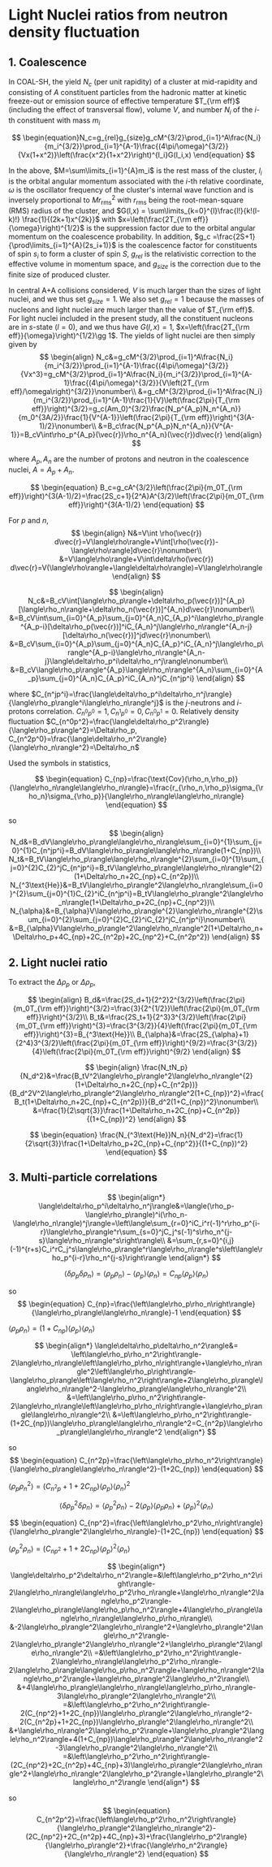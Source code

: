 # Light Nuclei ratios from neutron density fluctuation

## 1. Coalescence
  In COAL-SH, the yield $N_c$ (per unit rapidity) of a cluster at mid-rapidity and consisting of $A$ constituent particles from the hadronic matter at kinetic freeze-out or emission source of effective temperature $T_{\rm eff}$ (including the effect of transversal flow), volume $V$, and number $N_i$ of the $i$-th constituent with mass $m_i$
  
$$
  \begin{equation}N_c=g_{rel}g_{size}g_cM^{3/2}\prod_{i=1}^A\frac{N_i}{m_i^{3/2}}\prod_{i=1}^{A-1}\frac{(4\pi/\omega)^{3/2}}{Vx(1+x^2)}\left(\frac{x^2}{1+x^2}\right)^{l_i}G(l_i,x)
  \end{equation}
$$

  In the above, $M=\sum\limits_{i=1}^{A}m_i$ is the rest mass of the cluster, $l_i$ is the orbital angular momentum associated with the $i$-th relative coordinate, $\omega$ is the oscillator frequency of the cluster's internal wave function and is inversely proportional to $M r_\text{rms}^2$ with $r_\text{rms}$ being the root-mean-square (RMS) radius of the cluster, and $G(l,x) = \sum\limits_{k=0}^{l}\frac{l!}{k!(l-k)!} \frac{1}{(2k+1)x^{2k}}$ with $x=\left(\frac{2T_{\rm eff}}{\omega}\right)^{1/2}$ is the suppression factor due to the orbital angular momentum on the coalescence probability. In addition, $g_c =\frac{2S+1}{\prod\limits_{i=1}^{A}(2s_i+1)}$ is the coalescence factor for constituents of spin $s_i$ to form a cluster of spin $S$, $g_{rel}$ is the relativistic correction to the effective volume in momentum space, and $g_{size}$ is the correction due to the finite size of produced cluster.

  In central A+A collisions considered, $V$ is much larger than the sizes of light nuclei, and we thus set $g_{size}= 1$. We also set $g_{rel} = 1$ because the masses of nucleons and light nuclei are much larger than the value of $T_{\rm eff}$. For light nuclei included in the present study, all the constituent nucleons are in $s$-state ($l=0$), and we thus have $G(l,x)=1$, $x=\left(\frac{2T_{\rm eff}}{\omega}\right)^{1/2}\gg 1$. The yields of light nuclei are then simply given by
$$
  \begin{align}
    N_c&=g_cM^{3/2}\prod_{i=1}^A\frac{N_i}{m_i^{3/2}}\prod_{i=1}^{A-1}\frac{(4\pi/\omega)^{3/2}}{Vx^3}=g_cM^{3/2}\prod_{i=1}^A\frac{N_i}{m_i^{3/2}}\prod_{i=1}^{A-1}\frac{(4\pi/\omega)^{3/2}}{V\left(2T_{\rm eff}/\omega\right)^{3/2}}\nonumber\\
    &=g_cM^{3/2}\prod_{i=1}^A\frac{N_i}{m_i^{3/2}}\prod_{i=1}^{A-1}\frac{1}{V}\left(\frac{2\pi}{T_{\rm eff}}\right)^{3/2}=g_c(Am_0)^{3/2}\frac{N_p^{A_p}N_n^{A_n}}{m_0^{3A/2}}\frac{1}{V^{A-1}}\left(\frac{2\pi}{T_{\rm eff}}\right)^{3(A-1)/2}\nonumber\\
    &=B_c\frac{N_p^{A_p}N_n^{A_n}}{V^{A-1}}=B_cV\int\rho_p^{A_p}(\vec{r})\rho_n^{A_n}(\vec{r})d\vec{r}
  \end{align}
$$

where $A_p,A_n$ are the number of protons and neutron in the coalescence nuclei, $A=A_p+A_n$.

$$
  \begin{equation}
    B_c=g_cA^{3/2}\left(\frac{2\pi}{m_0T_{\rm eff}}\right)^{3(A-1)/2}=\frac{2S_c+1}{2^A}A^{3/2}\left(\frac{2\pi}{m_0T_{\rm eff}}\right)^{3(A-1)/2}
  \end{equation}
$$

For $p$ and $n$,
$$
\begin{align}
  N&=V\int \rho(\vec{r}) d\vec{r}=V\langle\rho\rangle+V\int[\rho(\vec{r})-\langle\rho\rangle]d\vec{r}\nonumber\\
  &=V\langle\rho\rangle+V\int\delta\rho(\vec{r}) d\vec{r}=V(\langle\rho\rangle+\langle\delta\rho\rangle)=V\langle\rho\rangle
\end{align}
$$

$$ 
  \begin{align}
    N_c&=B_cV\int[\langle\rho_p\rangle+\delta\rho_p(\vec{r})]^{A_p}[\langle\rho_n\rangle+\delta\rho_n(\vec{r})]^{A_n}d\vec{r}\nonumber\\
    &=B_cV\int\sum_{i=0}^{A_p}\sum_{j=0}^{A_n}C_{A_p}^i\langle\rho_p\rangle^{A_p-i}[\delta\rho_p(\vec{r})]^iC_{A_n}^j\langle\rho_n\rangle^{A_n-j}[\delta\rho_n(\vec{r})]^jd\vec{r}\nonumber\\
    &=B_cV\sum_{i=0}^{A_p}\sum_{j=0}^{A_n}C_{A_p}^iC_{A_n}^j\langle\rho_p\rangle^{A_p-i}\langle\rho_n\rangle^{A_n-j}\langle\delta\rho_p^i\delta\rho_n^j\rangle\nonumber\\
    &=B_cV\langle\rho_p\rangle^{A_p}\langle\rho_n\rangle^{A_n}\sum_{i=0}^{A_p}\sum_{j=0}^{A_n}C_{A_p}^iC_{A_n}^jC_{n^jp^i}
  \end{align}
$$

where $C_{n^jp^i}=\frac{\langle\delta\rho_p^i\delta\rho_n^j\rangle}{\langle\rho_p\rangle^i\langle\rho_n\rangle^j}$ is the $j$-neutrons and  $i$-protons correlation. $C_{n^0p^0}=1, C_{n^1p^0}=0, C_{n^0p^1}=0$. Relatively density fluctuation $C_{n^0p^2}=\frac{\langle\delta\rho_p^2\rangle}{\langle\rho_p\rangle^2}=\Delta\rho_p, C_{n^2p^0}=\frac{\langle\delta\rho_n^2\rangle}{\langle\rho_n\rangle^2}=\Delta\rho_n$

Used the symbols in statistics, 

$$
  \begin{equation}
    C_{np}=\frac{\text{Cov}(\rho_n,\rho_p)}{\langle\rho_n\rangle\langle\rho_n\rangle}=\frac{r_{\rho_n,\rho_p}\sigma_{\rho_n}\sigma_{\rho_p}}{\langle\rho_n\rangle\langle\rho_n\rangle}
  \end{equation}
$$

so 
$$
  \begin{align}
    N_d&=B_dV\langle\rho_p\rangle\langle\rho_n\rangle\sum_{i=0}^{1}\sum_{j=0}^{1}C_{n^jp^i}=B_dV\langle\rho_p\rangle\langle\rho_n\rangle(1+C_{np})\\
    N_t&=B_tV\langle\rho_p\rangle\langle\rho_n\rangle^{2}\sum_{i=0}^{1}\sum_{j=0}^{2}C_{2}^jC_{n^jp^i}=B_tV\langle\rho_p\rangle\langle\rho_n\rangle^{2}(1+\Delta\rho_n+2C_{np}+C_{n^2p})\\
    N_{^3\text{He}}&=B_tV\langle\rho_p\rangle^2\langle\rho_n\rangle\sum_{i=0}^{2}\sum_{j=0}^{1}C_{2}^iC_{n^jp^i}=B_tV\langle\rho_p\rangle^2\langle\rho_n\rangle(1+\Delta\rho_p+2C_{np}+C_{np^2})\\
    N_{\alpha}&=B_{\alpha}V\langle\rho_p\rangle^{2}\langle\rho_n\rangle^{2}\sum_{i=0}^{2}\sum_{j=0}^{2}C_{2}^iC_{2}^jC_{n^jp^i}\nonumber\\
    &=B_{\alpha}V\langle\rho_p\rangle^2\langle\rho_n\rangle^2(1+\Delta\rho_n+\Delta\rho_p+4C_{np}+2C_{n^2p}+2C_{np^2}+C_{n^2p^2})
  \end{align}
$$

## 2. Light nuclei ratio

To extract the $\Delta\rho_p$ or $\Delta\rho_p$,

$$
  \begin{align}
  B_d&=\frac{2S_d+1}{2^2}2^{3/2}\left(\frac{2\pi}{m_0T_{\rm eff}}\right)^{3/2}=\frac{3}{2^{1/2}}\left(\frac{2\pi}{m_0T_{\rm eff}}\right)^{3/2}\\
  B_t&=\frac{2S_t+1}{2^3}3^{3/2}\left(\frac{2\pi}{m_0T_{\rm eff}}\right)^{3}=\frac{3^{3/2}}{4}\left(\frac{2\pi}{m_0T_{\rm eff}}\right)^{3}=B_{^3\text{He}}\\
  B_{\alpha}&=\frac{2S_{\alpha}+1}{2^4}3^{3/2}\left(\frac{2\pi}{m_0T_{\rm eff}}\right)^{9/2}=\frac{3^{3/2}}{4}\left(\frac{2\pi}{m_0T_{\rm eff}}\right)^{9/2}
  \end{align}
$$

$$
  \begin{align}
    \frac{N_tN_p}{N_d^2}&=\frac{B_tV^2\langle\rho_p\rangle^2\langle\rho_n\rangle^{2}(1+\Delta\rho_n+2C_{np}+C_{n^2p})}{B_d^2V^2\langle\rho_p\rangle^2\langle\rho_n\rangle^2(1+C_{np})^2}=\frac{B_t(1+\Delta\rho_n+2C_{np}+C_{n^2p})}{B_d^2(1+C_{np})^2}\nonumber\\
    &=\frac{1}{2\sqrt{3}}\frac{1+\Delta\rho_n+2C_{np}+C_{n^2p}}{(1+C_{np})^2}
  \end{align}
$$

$$
  \begin{equation}
    \frac{N_{^3\text{He}}N_n}{N_d^2}=\frac{1}{2\sqrt{3}}\frac{1+\Delta\rho_p+2C_{np}+C_{np^2}}{(1+C_{np})^2}
  \end{equation}
$$

## 3. Multi-particle correlations

$$
  \begin{align*}
    \langle\delta\rho_p^i\delta\rho_n^j\rangle&=\langle(\rho_p-\langle\rho_p\rangle)^i(\rho_n-\langle\rho_n\rangle)^j\rangle=\left\langle\sum_{r=0}^iC_i^r(-1)^r\rho_p^{i-r}\langle\rho_p\rangle^r\sum_{s=0}^jC_j^s(-1)^s\rho_n^{j-s}\langle\rho_n\rangle^s\right\rangle\\
    &=\sum_{r,s=0}^{i,j}(-1)^{r+s}C_i^rC_j^s\langle\rho_p\rangle^r\langle\rho_n\rangle^s\left\langle\rho_p^{i-r}\rho_n^{j-s}\right\rangle
  \end{align*}
$$

$$
  \langle\delta\rho_p\delta\rho_n\rangle=\left\langle\rho_p\rho_n\right\rangle-\langle\rho_p\rangle\left\langle\rho_n\right\rangle=C_{np}\langle\rho_p\rangle\langle\rho_n\rangle
$$

so
$$
  \begin{equation}
    C_{np}=\frac{\left\langle\rho_p\rho_n\right\rangle}{\langle\rho_p\rangle\langle\rho_n\rangle}-1
  \end{equation}
$$

$\left\langle\rho_p\rho_n\right\rangle=(1+C_{np})\langle\rho_p\rangle\langle\rho_n\rangle$

$$
\begin{align*}
  \langle\delta\rho_p\delta\rho_n^2\rangle&= \left\langle\rho_p\rho_n^2\right\rangle-2\langle\rho_n\rangle\left\langle\rho_p\rho_n\right\rangle+\langle\rho_n\rangle^2\left\langle\rho_p\right\rangle-\langle\rho_p\rangle\left\langle\rho_n^2\right\rangle+2\langle\rho_p\rangle\langle\rho_n\rangle^2-\langle\rho_p\rangle\langle\rho_n\rangle^2\\
  &=\left\langle\rho_p\rho_n^2\right\rangle-2\langle\rho_n\rangle\left\langle\rho_p\rho_n\right\rangle+\langle\rho_p\rangle\langle\rho_n\rangle^2\\
  &=\left\langle\rho_p\rho_n^2\right\rangle-(1+2C_{np})\langle\rho_p\rangle\langle\rho_n\rangle^2=C_{n^2p}\langle\rho_p\rangle\langle\rho_n\rangle^2
\end{align*}
$$

so
$$
  \begin{equation}
    C_{n^2p}=\frac{\left\langle\rho_p\rho_n^2\right\rangle}{\langle\rho_p\rangle\langle\rho_n\rangle^2}-(1+2C_{np})
  \end{equation}
$$

$\left\langle\rho_p\rho_n^2\right\rangle=(C_{n^2p}+1+2C_{np})\langle\rho_p\rangle\langle\rho_n\rangle^2$

$$
  \langle\delta\rho_p^2\delta\rho_n\rangle=\left\langle\rho_p^2\rho_n\right\rangle-2\langle\rho_p\rangle\left\langle\rho_p\rho_n\right\rangle+\langle\rho_p\rangle^2\langle\rho_n\rangle
$$

$$
  \begin{equation}
    C_{np^2}=\frac{\left\langle\rho_p^2\rho_n\right\rangle}{\langle\rho_p\rangle^2\langle\rho_n\rangle}-(1+2C_{np})
  \end{equation}
$$

$\left\langle\rho_p^2\rho_n\right\rangle=(C_{np^2}+1+2C_{np})\langle\rho_p\rangle^2\langle\rho_n\rangle$

$$
\begin{align*}
  \langle\delta\rho_p^2\delta\rho_n^2\rangle=&\left\langle\rho_p^2\rho_n^2\right\rangle-2\langle\rho_n\rangle\langle\rho_p^2\rho_n\rangle+\langle\rho_n\rangle^2\langle\rho_p^2\rangle-2\langle\rho_p\rangle\langle\rho_p\rho_n^2\rangle+4\langle\rho_p\rangle\langle\rho_n\rangle\langle\rho_p\rho_n\rangle\\
  &-2\langle\rho_p\rangle^2\langle\rho_n\rangle^2+\langle\rho_p\rangle^2\langle\rho_n^2\rangle-2\langle\rho_p\rangle^2\langle\rho_n\rangle^2+\langle\rho_p\rangle^2\langle\rho_n\rangle^2\\
  =&\left\langle\rho_p^2\rho_n^2\right\rangle-2\langle\rho_n\rangle\langle\rho_p^2\rho_n\rangle-2\langle\rho_p\rangle\langle\rho_p\rho_n^2\rangle+\langle\rho_n\rangle^2\langle\rho_p^2\rangle+\langle\rho_p\rangle^2\langle\rho_n^2\rangle\\
  &+4\langle\rho_p\rangle\langle\rho_n\rangle\langle\rho_p\rho_n\rangle-3\langle\rho_p\rangle^2\langle\rho_n\rangle^2\\
  =&\left\langle\rho_p^2\rho_n^2\right\rangle-2(C_{np^2}+1+2C_{np})\langle\rho_p\rangle^2\langle\rho_n\rangle^2-2(C_{n^2p}+1+2C_{np})\langle\rho_p\rangle^2\langle\rho_n\rangle^2\\
  &+\langle\rho_n\rangle^2\langle\rho_p^2\rangle+\langle\rho_p\rangle^2\langle\rho_n^2\rangle+4(1+C_{np})\langle\rho_p\rangle^2\langle\rho_n\rangle^2-3\langle\rho_p\rangle^2\langle\rho_n\rangle^2\\
  =&\left\langle\rho_p^2\rho_n^2\right\rangle-(2C_{np^2}+2C_{n^2p}+4C_{np}+3)\langle\rho_p\rangle^2\langle\rho_n\rangle^2+\langle\rho_n\rangle^2\langle\rho_p^2\rangle+\langle\rho_p\rangle^2\langle\rho_n^2\rangle
\end{align*}
$$

so
$$
  \begin{equation}
    C_{n^2p^2}=\frac{\left\langle\rho_p^2\rho_n^2\right\rangle}{\langle\rho_p\rangle^2\langle\rho_n\rangle^2}-(2C_{np^2}+2C_{n^2p}+4C_{np}+3)+\frac{\langle\rho_p^2\rangle}{\langle\rho_p\rangle^2}+\frac{\langle\rho_n^2\rangle}{\langle\rho_n\rangle^2}
  \end{equation}
$$
